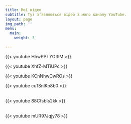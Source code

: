 ```yaml
---
title: Мої відео
subtitle: Тут з’являються відео з мого каналу YouTube.
layout: page
img_path: ''
menu:
  main:
    weight: 3

---
```

{{< youtube HhwPPTYO3IM >}}

{{< youtube XhfZ-MTiUPc >}}

{{< youtube KCnNhwCwROs >}}
<br>

{{< youtube cu1SnlKo8b0 >}}  
<br>

{{< youtube 88CfsbIs2kk >}}   
<br>

{{< youtube mUR97Jqjy78 >}} 